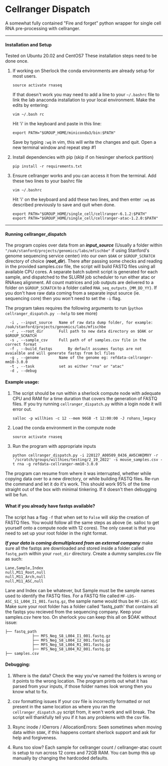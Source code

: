 # Cellranger Dispatch
A somewhat fully contained "Fire and forget" python wrapper for single cell RNA pre-processing with cellranger.

***

#### Installation and Setup

Tested on Ubuntu 20.02 and CentOS7 
These installation steps need to be done once. 

1. If working on Sherlock the conda environments are already setup for most users. 

	```
	source activate rnaseq
	```

	If that doesn't work you may need to add a line to your ```~/.bashrc``` file to link the lab anaconda installation to your local environment. Make the edits by entering:

	```
	vim ~/.bash rc
	```
	Hit 'i' in the keyboard and paste in this line:

	```
	export PATH="$GROUP_HOME/miniconda3/bin:$PATH"
	```

	Save by typing ```:wq``` in vim, this will write the changes and quit. Open a new terminal window and repeat step #1

2. Install dependencies with pip (skip if on hiesinger sherlock partition)

	```
	pip install -r requirements.txt
	```
3. Ensure cellranger works and you can access it from the terminal. Add these two lines to your bashrc file

	```
	vim ~/.bashrc
	```
	Hit 'i' on the keyboard and add these two lines, and then enter ```:wq``` as described previously to save and quit when done.

	```
	export PATH="$GROUP_HOME/single_cell/cellranger-6.1.2:$PATH"
	export PATH="$GROUP_HOME/single_cell/cellranger-atac-1.2.0:$PATH"
	```

***

#### Running cellranger_dispatch

The program copies over data from an ***input_source*** (Usually a folder within `"/oak/stanford/projects/genomics/labs/mfischbe"` if using Stanford's genome sequencing service center) into our own `$OAK` or `$GROUP_SCRATCH` directory of choice (***root_dir***). There after passing some checks and reading in the provided samples.csv file, the script will build FASTQ files using all available CPU cores. A separate batch submit script is generated for each sample, and dispatched to the SLURM job scheduler to run either atac or RNAseq alignment. All count matrices and job outputs are delivered to a folder on `$GROUP_SCRATCH` to a folder called `RNA_seq_outputs_{MM_DD_YY}`. If you don't have raw data coming from a separate input source (ie. sequencing core) then you won't need to set the ```-i``` flag.

The program takes requires the following arguments to run (```python cellranger_dispatch.py --help``` to see more)

```
  -i , --input_source   Name of raw data dump folder, for example: /oak/stanford/projects/genomics/labs/mfischbe
  -r , --root_dir       Full path to new data directory on $OAK or $GROUP_SCRATCH
  -s , --sample_csv     Full path of of samples.csv file in the correct format
  -f , --build_fastqs		By default assumes fastqs are not avaialble and will generate fastqs from bcl files
  -g , --genome         Name of the genome eg: refdata-cellranger-mm10-3.0.0
  -t , --task           set as either "rna" or "atac"
  -d , --debug 			
```

#### Example usage:

1. The script should be run within a sherlock compute node with adequate CPU and RAM for a time duration that covers the generation of FASTQ files. If you try running ```cellranger_dispatch.py``` within a login node it will error out.

	```
	salloc -p willhies -c 12 --mem 96GB -t 12:00:00 -J rohans_legacy
	```

2. Load the conda environment in the compute node

	```
	source activate rnaseq
	```

3. Run the program with appropriate inputs

	```
	python cellranger_dispatch.py -i 220127_A00509_0436_AH5CHKDMXY -r '/scratch/groups/willhies/testing/2_19_2022' -s mouse_samples.csv -t rna -g refdata-cellranger-mm10-3.0.0
	```

The program can resume from where it was interrupted, whether while copying data over to a new directory, or while building FASTQ files. Re-run the command and let it do it's work. This should work 95% of the time straight out of the box with minimal tinkering. If it doesn't then debugging will be fun. 

#### What if you already have fastqs available? 

The script has a flag ```-f``` that when set to ```False``` will skip the creation of FASTQ files. You would follow all the same steps as above (ie. salloc to get yourself onto a compute node with 12 cores). The only caveat is that you need to set up your root folder in the right format. 

***If your data is coming demultiplexed from an external company*** make sure all the fastqs are downloaded and stored inside a folder called ```fastq_path``` within your ```root_dir``` directory. Create a dummy samples.csv file as such:

```
Lane,Sample,Index
null,M11_Root,null
null,M11_Arch,null
null,M11_ASC,null 
```

Lane and Index can be whatever, but Sample must be the sample names used to identify the FASTQ files. For a FASTQ file called ```MF-LDS-ASC_S1_L004_I1_001.fastq.gz```, the sample name would thus be ```MF-LDS-ASC```
Make sure your root folder has a folder called 'fastq_path'  that contains all the fastqs you recieved from the sequencing company. Keep your samples.csv here too. On sherlock you can keep this all on $OAK without issue:

```
├── fastq_path
			├── MFS_Neg_S8_L004_I1_001.fastq.gz
			├── MFS_Neg_S8_L004_I2_001.fastq.gz
			├── MFS_Neg_S8_L004_R1_001.fastq.gz
			├── MFS_Neg_S8_L004_R2_001.fastq.gz
├── samples.csv

```





#### Debugging:

1. Where is the data? 
	Check the way you've named the folders is wrong or it points to the wrong location. The program prints out what it has parsed from your inputs, if those folder names look wrong then you know what to fix.

2. csv formatting issues
	If your csv file is incorrectly formatted or not present in the same location as where you ran the `cellranger_dispatch.py` script from, it won't work and will break. The script will thankfully tell you if it has any problems with the csv file. 

3. Rsync inode / IOerrors / AllocationErrors:
	Seen sometimes when moving data within `$OAK`, if this happens contant sherlock support and ask for help and forgiveness. 

4. Runs too slow? 
	Each sample for cellranger count / cellranger-atac count is setup to run across 12 cores and 72GB RAM. You can bump this up manually by changing the hardcoded defaults. 


